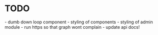 <h1>TODO</h1>
 - dumb down loop component
 - styling of components
 - styling of admin module
 - run https so that graph wont complain
 - update api docs!
